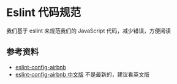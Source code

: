 # Eslint 代码规范

我们基于 eslint 来规范我们的 JavaScript 代码，减少错误，方便阅读

## 参考资料

* [eslint-config-airbnb](https://github.com/airbnb/javascript)
* [eslint-config-airbnb 中文版](https://github.com/yuche/javascript) 不是最新的，建议看英文版

